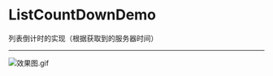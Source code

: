 # ListCountDownDemo
列表倒计时的实现（根据获取到的服务器时间）
***
![效果图.gif](http://upload-images.jianshu.io/upload_images/4676229-05cd8b0b3922e0bd.gif?imageMogr2/auto-orient/strip)
